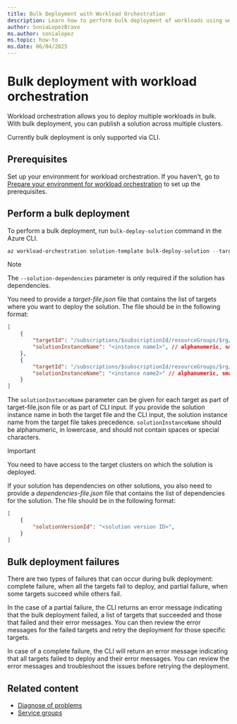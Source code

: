 ```yaml
---
title: Bulk Deployment with Workload Orchestration
description: Learn how to perform bulk deployment of workloads using workload orchestration in Azure Arc.
author: SoniaLopezBravo
ms.author: sonialopez
ms.topic: how-to
ms.date: 06/04/2025
---
```


# Bulk deployment with workload orchestration

Workload orchestration allows you to deploy multiple workloads in bulk. With bulk deployment, you can publish a solution across multiple clusters. 

Currently bulk deployment is only supported via CLI.

## Prerequisites

Set up your environment for workload orchestration. If you haven't, go to [Prepare your environment for workload orchestration](initial-setup-environment.md) to set up the prerequisites.

## Perform a bulk deployment

To perform a bulk deployment, run `bulk-deploy-solution` command in the Azure CLI.

```powershell
az workload-orchestration solution-template bulk-deploy-solution --targets "@target-file.json"  --solution-instance-name "<solution instance name>" --solution-version "<solution template version>" --solution-name "<solution-name>" --solution-dependencies "@dependencies-file.json" -g "<resource group>"
```

> [!NOTE]
> The `--solution-dependencies` parameter is only required if the solution has dependencies. 

You need to provide a *target-file.json* file that contains the list of targets where you want to deploy the solution. The file should be in the following format:

```json
[
    {
        "targetId": "/subscriptions/$subscriptionId/resourceGroups/$rg/providers/Microsoft.Edge/targets/$target1Name",
        "solutionInstanceName": "<instance name1>", // alphanumeric, small case, no spaces, no special characters
    },
    {
        "targetId": "/subscriptions/$subscriptionId/resourceGroups/$rg/providers/Microsoft.Edge/targets/$target2Name",
        "solutionInstanceName": "<instance name2>" // alphanumeric, small case, no spaces, no special characters
    }
]
```

The `solutionInstanceName` parameter can be given for each target as part of target-file.json file or as part of CLI input. If you provide the solution instance name in both the target file and the CLI input, the solution instance name from the target file takes precedence. `solutionInstanceName` should be alphanumeric, in lowercase, and should not contain spaces or special characters.

> [!IMPORTANT]
> You need to have access to the target clusters on which the solution is deployed. 

If your solution has dependencies on other solutions, you also need to provide a *dependencies-file.json* file that contains the list of dependencies for the solution. The file should be in the following format:

```json
[
    {
        "solutionVersionId": "<solution version ID>",
    }
]
```

## Bulk deployment failures

There are two types of failures that can occur during bulk deployment: complete failure, when all the targets fail to deploy, and partial failure, when some targets succeed while others fail.

In the case of a partial failure, the CLI returns an error message indicating that the bulk deployment failed, a list of targets that succeeded and those that failed and their error messages. You can then review the error messages for the failed targets and retry the deployment for those specific targets.

In case of a complete failure, the CLI will return an error message indicating that all targets failed to deploy and their error messages. You can review the error messages and troubleshoot the issues before retrying the deployment.

## Related content

- [Diagnose of problems](diagnose-problems.md)
- [Service groups](service-group.md)